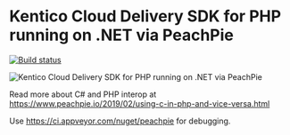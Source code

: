 # Kentico Cloud Delivery SDK for PHP running on .NET via PeachPie
[![Build status](https://ci.appveyor.com/api/projects/status/l1n1lsb5u8rjbsnc?svg=true)](https://ci.appveyor.com/project/petrsvihlik/peachpietests)

![Kentico Cloud Delivery SDK for PHP running on .NET via PeachPie](https://i.imgur.com/DIkxQvd.png)




Read more about C# and PHP interop at https://www.peachpie.io/2019/02/using-c-in-php-and-vice-versa.html

Use https://ci.appveyor.com/nuget/peachpie for debugging.
